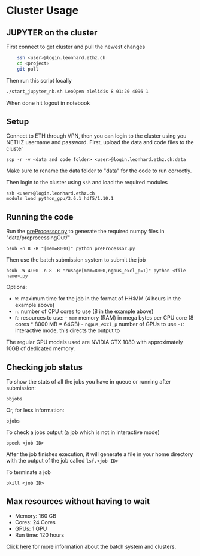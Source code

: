 # Cluster Usage

## JUPYTER on the cluster

First connect to get cluster and pull the newest changes

```bash
	ssh <user>@login.leonhard.ethz.ch
	cd <project>
	git pull
```

Then run this script locally

```bash
./start_jupyter_nb.sh LeoOpen alelidis 8 01:20 4096 1
```

When done hit logout in notebook

## Setup

Connect to ETH through VPN, then you can login to the cluster using you NETHZ username and password.
First, upload the data and code files to the cluster

```angular2html
scp -r -v <data and code folder> <user>@login.leonhard.ethz.ch:data
```

Make sure to rename the data folder to "data" for the code to run correctly.

Then login to the cluster using `ssh` and load the required modules

```angular2html
ssh <user>@login.leonhard.ethz.ch
module load python_gpu/3.6.1 hdf5/1.10.1
```

## Running the code

Run the [preProcessor.py](preProcessor.py) to generate the required numpy files in "data/preprocessingOut/"

```angular2html
bsub -n 8 -R "[mem=8000]" python preProcessor.py
```

Then use the batch submission system to submit the job

```angular2html
bsub -W 4:00 -n 8 -R "rusage[mem=8000,ngpus_excl_p=1]" python <file name>.py
```

Options:

- `W`: maximum time for the job in the format of HH:MM (4 hours in the example above)
- `n`: number of CPU cores to use (8 in the example above)
- `R`: resources to use: - `mem` memory (RAM) in mega bytes per CPU core (8 cores \* 8000 MB = 64GB) - `ngpus_excl_p` number of GPUs to use -`I`: interactive mode, this directs the output to

The regular GPU models used are NVIDIA GTX 1080 with approximately 10GB of dedicated memory.

## Checking job status

To show the stats of all the jobs you have in queue or running after submission:

```angular2html
bbjobs
```

Or, for less information:

```
bjobs
```

To check a jobs output (a job which is not in interactive mode)

```angular2html
bpeek <job ID>
```

After the job finishes execution, it will generate a file in your home directory with the output of the job called `lsf.<job ID>`

To terminate a job

```angular2html
bkill <job ID>
```

## Max resources without having to wait

- Memory: 160 GB
- Cores: 24 Cores
- GPUs: 1 GPU
- Run time: 120 hours

Click [here](https://scicomp.ethz.ch/wiki/Using_the_batch_system) for more information about the batch system and clusters.
